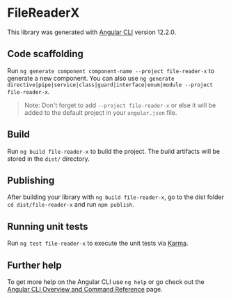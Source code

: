 # FileReaderX

This library was generated with [Angular CLI](https://github.com/angular/angular-cli) version 12.2.0.

## Code scaffolding

Run `ng generate component component-name --project file-reader-x` to generate a new component. You can also use `ng generate directive|pipe|service|class|guard|interface|enum|module --project file-reader-x`.
> Note: Don't forget to add `--project file-reader-x` or else it will be added to the default project in your `angular.json` file. 

## Build

Run `ng build file-reader-x` to build the project. The build artifacts will be stored in the `dist/` directory.

## Publishing

After building your library with `ng build file-reader-x`, go to the dist folder `cd dist/file-reader-x` and run `npm publish`.

## Running unit tests

Run `ng test file-reader-x` to execute the unit tests via [Karma](https://karma-runner.github.io).

## Further help

To get more help on the Angular CLI use `ng help` or go check out the [Angular CLI Overview and Command Reference](https://angular.io/cli) page.
